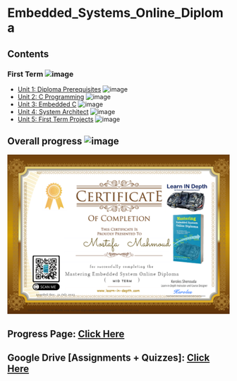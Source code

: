 # Embedded_Systems_Online_Diploma

## Contents

### First Term ![image](https://progress-bar.dev/27/?title=InProgress)

- [Unit 1: Diploma Prerequisites](https://github.com/mostsfamahmoud/Embedded_Systems_Online_Diploma/tree/main) ![image](https://progress-bar.dev/100/?title=No_Assignments&color=bababa)
- [Unit 2: C Programming](./Unit%202%20(C%20Programming)) ![image](https://progress-bar.dev/100/)
- [Unit 3: Embedded C](./Unit%203%20(Embedded%20C)) ![image](https://progress-bar.dev/60/)
- [Unit 4: System Architect](./Unit%204%20(System%20Architect)) ![image](https://progress-bar.dev/33/)
- [Unit 5: First Term Projects](Unit_5_First_Term_Projects) ![image](https://progress-bar.dev/0/)

## Overall progress ![image](https://progress-bar.dev/1/?scale=3&title=Terms&suffix=&width=230&color=aa00ff)

[![image](My_Certificate.png)](https://www.learn-in-depth.com/online-diploma/mostafamahmoud.cse%40gmail.com)

## Progress Page: [Click Here](https://www.learn-in-depth.com/online-diploma/mostafamahmoud.cse%40gmail.com)

## Google Drive [Assignments + Quizzes]: [Click Here](https://drive.google.com/drive/folders/1zySA9ZycSBvmleGIKktQHc8bNaS-A1ic?usp=sharing)

